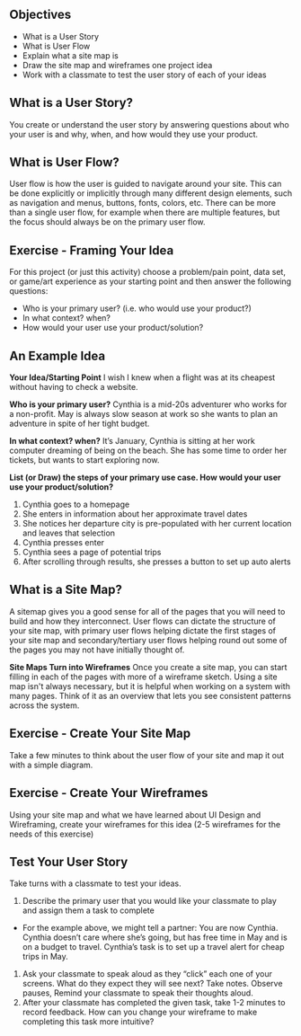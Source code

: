 ## Objectives

- What is a User Story
- What is User Flow
- Explain what a site map is
- Draw the site map and wireframes one project idea
- Work with a classmate to test the user story of each of your ideas

## What is a User Story?

You create or understand the user story by answering questions about who your user is and why, when, and how would they use your product.

## What is User Flow?

User flow is how the user is guided to navigate around your site. This can be done explicitly or implicitly through many different design elements, such as navigation and menus, buttons, fonts, colors, etc. There can be more than a single user flow, for example when there are multiple features, but the focus should always be on the primary user flow.

## Exercise - Framing Your Idea

For this project (or just this activity) choose a problem/pain point, data set, or game/art experience as your starting point and then answer the following questions:
- Who is your primary user? (i.e. who would use your product?)
- In what context? when?
- How would your user use your product/solution?

## An Example Idea

**Your Idea/Starting Point**
I wish I knew when a flight was at its cheapest without having to check a website.

**Who is your primary user?**
Cynthia is a mid-20s adventurer who works for a non-profit. May is always slow season at work so she wants to plan an adventure in spite of her tight budget.

**In what context? when?**
It’s January, Cynthia is sitting at her work computer dreaming of being on the beach. She has some time to order her tickets, but wants to start exploring now.

**List (or Draw) the steps of your primary use case. How would your user use your product/solution?**
1. Cynthia goes to a homepage
1. She enters in information about her approximate travel dates
1. She notices her departure city is pre-populated with her current location and leaves that selection
1. Cynthia presses enter
1. Cynthia sees a page of potential trips
1. After scrolling through results, she presses a button to set up auto alerts


## What is a Site Map?

A sitemap gives you a good sense for all of the pages that you will need to build and how they interconnect. User flows can dictate the structure of your site map, with primary user flows helping dictate the first stages of your site map and secondary/tertiary user flows helping round out some of the pages you may not have initially thought of.

**Site Maps Turn into Wireframes**
Once you create a site map, you can start filling in each of the pages with more of a wireframe sketch. Using a site map isn't always necessary, but it is helpful when working on a system with many pages. Think of it as an overview that lets you see consistent patterns across the system.

## Exercise - Create Your Site Map

Take a few minutes to think about the user flow of your site and map it out with a simple diagram.

## Exercise - Create Your Wireframes

Using your site map and what we have learned about UI Design and Wireframing, create your wireframes for this idea (2-5 wireframes for the needs of this exercise)

## Test Your User Story

Take turns with a classmate to test your ideas.
1. Describe the primary user that you would like your classmate to play and assign them a task to complete
  - For the example above, we might tell a partner: You are now Cynthia. Cynthia doesn’t care where she’s going, but has free time in May and is on a budget to travel. Cynthia’s task is to set up a travel alert for cheap trips in May.
1. Ask your classmate to speak aloud as they “click” each one of your screens. What do they expect they will see next? Take notes. Observe pauses, Remind your classmate to speak their thoughts aloud.
1. After your classmate has completed the given task, take 1-2 minutes to record feedback. How can you change your wireframe to make completing this task more intuitive?
